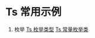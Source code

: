 <!--
 * @Author: TerryMin
 * @Date: 2023-03-07 11:31:47
 * @LastEditors: TerryMin
 * @LastEditTime: 2023-03-07 11:32:25
 * @Description: file not
-->
# Ts 常用示例

1. 枚举
   [Ts 枚举类型](https://juejin.cn/post/6998318291420708900)
   [Ts 常量枚举类](https://juejin.cn/post/6876624667533115400#heading-0)

